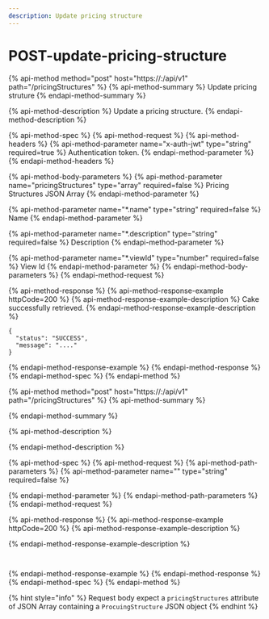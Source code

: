 ```yaml
---
description: Update pricing structure
---
```


# POST-update-pricing-structure

{% api-method method="post" host="https://<host>:<port>/api/v1" path="/pricingStructures" %}
{% api-method-summary %}
Update pricing struture
{% endapi-method-summary %}

{% api-method-description %}
Update a pricing structure.
{% endapi-method-description %}

{% api-method-spec %}
{% api-method-request %}
{% api-method-headers %}
{% api-method-parameter name="x-auth-jwt" type="string" required=true %}
Authentication token.
{% endapi-method-parameter %}
{% endapi-method-headers %}

{% api-method-body-parameters %}
{% api-method-parameter name="pricingStructures" type="array" required=false %}
Pricing Structures JSON Array
{% endapi-method-parameter %}

{% api-method-parameter name="\*.name" type="string" required=false %}
Name
{% endapi-method-parameter %}

{% api-method-parameter name="\*.description" type="string" required=false %}
Description
{% endapi-method-parameter %}

{% api-method-parameter name="\*.viewId" type="number" required=false %}
 View Id
{% endapi-method-parameter %}
{% endapi-method-body-parameters %}
{% endapi-method-request %}

{% api-method-response %}
{% api-method-response-example httpCode=200 %}
{% api-method-response-example-description %}
Cake successfully retrieved.
{% endapi-method-response-example-description %}

```
{
  "status": "SUCCESS",
  "message": "...." 
}
```
{% endapi-method-response-example %}
{% endapi-method-response %}
{% endapi-method-spec %}
{% endapi-method %}

{% api-method method="post" host="https://<host>:<port>/api/v1" path="/pricingStructures" %}
{% api-method-summary %}

{% endapi-method-summary %}

{% api-method-description %}

{% endapi-method-description %}

{% api-method-spec %}
{% api-method-request %}
{% api-method-path-parameters %}
{% api-method-parameter name="" type="string" required=false %}

{% endapi-method-parameter %}
{% endapi-method-path-parameters %}
{% endapi-method-request %}

{% api-method-response %}
{% api-method-response-example httpCode=200 %}
{% api-method-response-example-description %}

{% endapi-method-response-example-description %}

```


```
{% endapi-method-response-example %}
{% endapi-method-response %}
{% endapi-method-spec %}
{% endapi-method %}

{% hint style="info" %}
Request body expect a `pricingStructures` attribute of JSON Array containing a `ProcuingStructure` JSON object
{% endhint %}

